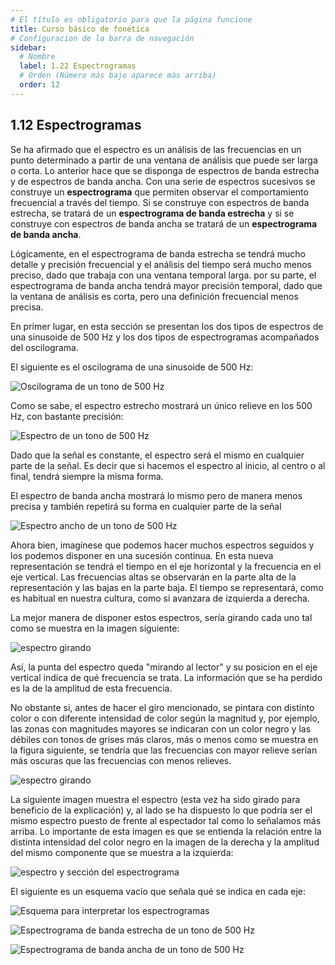```yaml
---
# El título es obligatorio para que la página funcione
title: Curso básico de fonética
# Configuracion de la barra de navegación
sidebar:
  # Nombre
  label: 1.22 Espectrogramas
  # Orden (Número más bajo aparece más arriba)
  order: 12
---
```

## 1.12 Espectrogramas

Se ha afirmado que el espectro es un análisis de las frecuencias en un punto determinado a partir de una ventana de análisis que puede ser larga o corta. Lo anterior hace que se disponga de espectros de banda estrecha y de espectros de banda ancha.
Con una serie de espectros sucesivos se construye un **espectrograma** que permiten observar el comportamiento frecuencial a través del tiempo. Si se construye con espectros de banda estrecha, se tratará de un **espectrograma de banda estrecha** y si se construye con espectros de banda ancha se tratará de un **espectrograma de banda ancha**.

Lógicamente, en el espectrograma de banda estrecha se tendrá mucho detalle y precisión frecuencial y el análisis del tiempo será mucho menos preciso, dado que trabaja con una ventana temporal larga. por su parte, el espectrograma de banda ancha tendrá mayor precisión temporal, dado que la ventana de análisis es corta, pero una definición frecuencial menos precisa.

En primer lugar, en esta sección se presentan los dos tipos de espectros de una sinusoide de 500 Hz y los dos tipos de espectrogramas acompañados del oscilograma.

El siguiente es el oscilograma de una sinusoide de 500 Hz:

![Oscilograma de un tono de 500 Hz](/imagenes/tono_500.png)

Como se sabe, el espectro estrecho mostrará un único relieve en los 500 Hz, con bastante precisión:

![Espectro de un tono de 500 Hz](/imagenes/espectro_estrecho_tono500.png)

Dado que la señal es constante, el espectro será el mismo en cualquier parte de la señal. Es decir que si hacemos el espectro al inicio, al centro o al final, tendrá siempre la misma forma.

El espectro de banda ancha mostrará lo mismo pero de manera menos precisa y también repetirá su forma en cualquier parte de la señal

![Espectro ancho de un tono de 500 Hz](/imagenes/espectro_ancho_tono500.png)


Ahora bien, imagínese que podemos hacer muchos espectros seguidos y los podemos disponer en una sucesión continua. En esta nueva representación se tendrá el tiempo en el eje horizontal y la frecuencia en el eje vertical. Las frecuencias altas se observarán en la parte alta de la representación y las bajas en la parte baja. El tiempo se representará, como es habitual en nuestra cultura, como si avanzara de izquierda a derecha.

La mejor manera de disponer estos espectros, sería girando cada uno tal como se muestra en la imagen siguiente:

![espectro girando](/imagenes/espectro_500_Hz_girando.png)

Así, la punta del espectro queda "mirando al lector" y su posicion en el eje vertical indica de qué frecuencia se trata. La información que se ha perdido es la de la amplitud de esta frecuencia.

No obstante si, antes de hacer el giro mencionado, se pintara con distinto color o con diferente intensidad de color según la magnitud y, por ejemplo, las zonas con magnitudes mayores se indicaran con un color negro y las débiles con tonos de grises más claros, más o menos como se muestra en la figura siguiente, se tendría que las frecuencias con mayor relieve serían más oscuras que las frecuencias con menos relieves.

![espectro girando](/imagenes/espectro_estrecho_tono500_a_negro.png)

La siguiente imagen muestra el espectro (esta vez ha sido girado para beneficio de la explicación) y, al lado se ha dispuesto lo que podría ser el mismo espectro puesto de frente al espectador tal como lo señalamos más arriba. Lo importante de esta imagen es que se entienda la relación entre la distinta intensidad del color negro en la imagen de la derecha y la amplitud del mismo componente que se muestra a la izquierda:

![espectro y sección del espectrograma](/imagenes/espectro_y_espectro_segmentado_volteado.png)




El siguiente es un esquema vacío que señala qué se indica en cada eje:

![Esquema para interpretar los espectrogramas](/imagenes/esquema_espectrograma_vacio.png)

![Espectrograma de banda estrecha de un tono de 500 Hz](/imagenes/espectrograma_estrecho_tono500.png)



![Espectrograma de banda ancha de un tono de 500 Hz](/imagenes/espectrograma_ancho_tono500.png)

